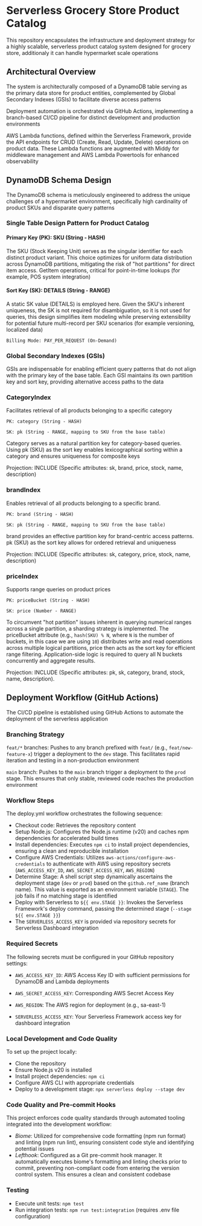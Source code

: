 # Serverless Grocery Store Product Catalog
This repository encapsulates the infrastructure and deployment strategy for a highly scalable, serverless product catalog system designed for grocery store, additionaly it can handle hypermarket scale operations

## Architectural Overview
The system is architecturally composed of a DynamoDB table serving as the primary data store for product entities, complemented by Global Secondary Indexes (GSIs) to facilitate diverse access patterns

Deployment automation is orchestrated via GitHub Actions, implementing a branch-based CI/CD pipeline for distinct development and production environments

AWS Lambda functions, defined within the Serverless Framework, provide the API endpoints for CRUD (Create, Read, Update, Delete) operations on product data. These Lambda functions are augmented with Middy for middleware management and AWS Lambda Powertools for enhanced observability

## DynamoDB Schema Design
The DynamoDB schema is meticulously engineered to address the unique challenges of a hypermarket environment, specifically high cardinality of product SKUs and disparate query patterns

### Single Table Design Pattern for Product Catalog
#### Primary Key (PK): SKU (String - HASH)

The SKU (Stock Keeping Unit) serves as the singular identifier for each distinct product variant. This choice optimizes for uniform data distribution across DynamoDB partitions, mitigating the risk of "hot partitions" for direct item access. GetItem operations, critical for point-in-time lookups (for example, POS system integration)

#### Sort Key (SK): DETAILS (String - RANGE)

A static SK value (DETAILS) is employed here.
Given the SKU's inherent uniqueness, the SK is not required for disambiguation, so it is not used for queries, this design simplifies item modeling while preserving extensibility for potential future multi-record per SKU scenarios (for example versioning, localized data)

`Billing Mode: PAY_PER_REQUEST (On-Demand)`


### Global Secondary Indexes (GSIs)
GSIs are indispensable for enabling efficient query patterns that do not align with the primary key of the base table. Each GSI maintains its own partition key and sort key, providing alternative access paths to the data

### CategoryIndex

Facilitates retrieval of all products belonging to a specific category

`PK: category (String - HASH)`

`SK: pk (String - RANGE, mapping to SKU from the base table)`

Category serves as a natural partition key for category-based queries. Using pk (SKU) as the sort key enables lexicographical sorting within a category and ensures uniqueness for composite keys

Projection: INCLUDE (Specific attributes: sk, brand, price, stock, name, description)

### brandIndex

Enables retrieval of all products belonging to a specific brand.

`PK: brand (String - HASH)`

`SK: pk (String - RANGE, mapping to SKU from the base table)`

brand provides an effective partition key for brand-centric access patterns. pk (SKU) as the sort key allows for ordered retrieval and uniqueness

Projection: INCLUDE (Specific attributes: sk, category, price, stock, name, description)

### priceIndex

Supports range queries on product prices

`PK: priceBucket (String - HASH)`

`SK: price (Number - RANGE)`

To circumvent "hot partition" issues inherent in querying numerical ranges across a single partition, a sharding strategy is implemented.
The priceBucket attribute (e.g., `hash(SKU) % N`, where `N` is the number of buckets, in this case we are using `10`) distributes write and read operations across multiple logical partitions, price then acts as the sort key for efficient range filtering. Application-side logic is required to query all N buckets concurrently and aggregate results.

Projection: INCLUDE (Specific attributes: pk, sk, category, brand, stock, name, description).

## Deployment Workflow (GitHub Actions)
The CI/CD pipeline is established using GitHub Actions to automate the deployment of the serverless application

### Branching Strategy
`feat/*` branches: Pushes to any branch prefixed with `feat/` (e.g., `feat/new-feature-x`) trigger a deployment to the `dev` stage. This facilitates rapid iteration and testing in a non-production environment

`main` branch: Pushes to the `main` branch trigger a deployment to the `prod` stage. This ensures that only stable, reviewed code reaches the production environment

### Workflow Steps
The deploy.yml workflow orchestrates the following sequence:
- Checkout code: Retrieves the repository content
- Setup Node.js: Configures the Node.js runtime (v20) and caches npm dependencies for accelerated build times
- Install dependencies: Executes `npm ci` to install project dependencies, ensuring a clean and reproducible installation
- Configure AWS Credentials: Utilizes `aws-actions/configure-aws-credentials` to authenticate with AWS using repository secrets (`AWS_ACCESS_KEY_ID`, `AWS_SECRET_ACCESS_KEY`, `AWS_REGION`)
- Determine Stage: A shell script step dynamically ascertains the deployment stage (`dev` or `prod`) based on the `github.ref_name` (branch name). This value is exported as an environment variable (`STAGE`). The job fails if no matching stage is identified
- Deploy with Serverless to `${{ env.STAGE }}`: Invokes the Serverless Framework's deploy command, passing the determined stage (`--stage ${{ env.STAGE }}`)
- The `SERVERLESS_ACCESS_KEY` is provided via repository secrets for Serverless Dashboard integration

### Required Secrets
The following secrets must be configured in your GitHub repository settings:

- `AWS_ACCESS_KEY_ID`: AWS Access Key ID with sufficient permissions for DynamoDB and Lambda deployments

- `AWS_SECRET_ACCESS_KEY`: Corresponding AWS Secret Access Key

- `AWS_REGION`: The AWS region for deployment (e.g., sa-east-1)

- `SERVERLESS_ACCESS_KEY`: Your Serverless Framework access key for dashboard integration

### Local Development and Code Quality
To set up the project locally:

- Clone the repository
- Ensure Node.js v20 is installed
- Install project dependencies: `npm ci`
- Configure AWS CLI with appropriate credentials
- Deploy to a development stage: `npx serverless deploy --stage dev`

### Code Quality and Pre-commit Hooks
This project enforces code quality standards through automated tooling integrated into the development workflow:

- *Biome*: Utilized for comprehensive code formatting (npm run format) and linting (npm run lint), ensuring consistent code style and identifying potential issues
- *Lefthook*: Configured as a Git pre-commit hook manager. It automatically executes biome's formatting and linting checks prior to commit, preventing non-compliant code from entering the version control system. This ensures a clean and consistent codebase

### Testing
- Execute unit tests: `npm test`
- Run integration tests: `npm run test:integration` (requires .env file configuration)
